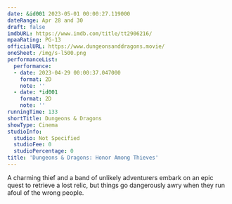 ```yaml
---
date: &id001 2023-05-01 00:00:27.119000
dateRange: Apr 28 and 30
draft: false
imdbURL: https://www.imdb.com/title/tt2906216/
mpaaRating: PG-13
officialURL: https://www.dungeonsanddragons.movie/
oneSheet: /img/s-l500.png
performanceList:
  performance:
  - date: 2023-04-29 00:00:37.047000
    format: 2D
    note: ''
  - date: *id001
    format: 2D
    note: ''
runningTime: 133
shortTitle: Dungeons & Dragons
showType: Cinema
studioInfo:
  studio: Not Specified
  studioFee: 0
  studioPercentage: 0
title: 'Dungeons & Dragons: Honor Among Thieves'
---
```


A charming thief and a band of unlikely adventurers embark on an epic quest to retrieve a lost relic, but things go dangerously awry when they run afoul of the wrong people.